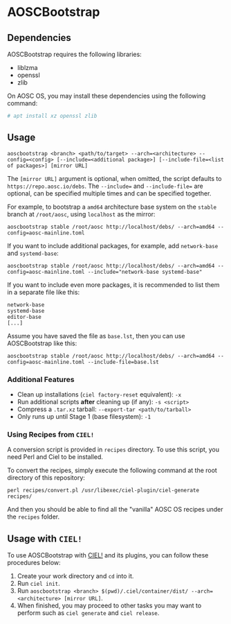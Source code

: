 # AOSCBootstrap

## Dependencies

AOSCBootstrap requires the following libraries:

- liblzma
- openssl
- zlib

On AOSC OS, you may install these dependencies using the following command:

```bash
# apt install xz openssl zlib
```

## Usage

```
aoscbootstrap <branch> <path/to/target> --arch=<architecture> --config=<config> [--include=<additional package>] [--include-file=<list of packages>] [mirror URL]
```

The `[mirror URL]` argument is optional, when omitted, the script defaults to `https://repo.aosc.io/debs`.
The `--include=` and `--include-file=` are optional, can be specified multiple times and can be specified together.

For example, to bootstrap a `amd64` architecture base system on the `stable` branch at `/root/aosc`, using `localhost` as the mirror:

```
aoscbootstrap stable /root/aosc http://localhost/debs/ --arch=amd64 --config=aosc-mainline.toml
```

If you want to include additional packages, for example, add `network-base` and `systemd-base`:

```
aoscbootstrap stable /root/aosc http://localhost/debs/ --arch=amd64 --config=aosc-mainline.toml --include="network-base systemd-base"
```

If you want to include even more packages, it is recommended to list them in a separate file like this:

```
network-base
systemd-base
editor-base
[...]
```

Assume you have saved the file as `base.lst`, then you can use AOSCBootstrap like this:

```
aoscbootstrap stable /root/aosc http://localhost/debs/ --arch=amd64 --config=aosc-mainline.toml --include-file=base.lst
```

### Additional Features

- Clean up installations (`ciel factory-reset` equivalent): `-x`
- Run additional scripts **after** cleaning up (if any): `-s <script>`
- Compress a `.tar.xz` tarball: `--export-tar <path/to/tarball>`
- Only runs up until Stage 1 (base filesystem): `-1`

### Using Recipes from `CIEL!`

A conversion script is provided in `recipes` directory. To use this script, you need Perl and Ciel to be installed.

To convert the recipes, simply execute the following command at the root directory of this repository:

```
perl recipes/convert.pl /usr/libexec/ciel-plugin/ciel-generate recipes/
```

And then you should be able to find all the "vanilla" AOSC OS recipes under the `recipes` folder.

## Usage with `CIEL!`

To use AOSCBootstrap with [CIEL!](https://github.com/AOSC-Dev/ciel) and its plugins, you can follow these procedures below:

1. Create your work directory and `cd` into it.
1. Run `ciel init`.
1. Run `aoscbootstrap <branch> $(pwd)/.ciel/container/dist/ --arch=<architecture> [mirror URL]`.
1. When finished, you may proceed to other tasks you may want to perform such as `ciel generate` and `ciel release`.
